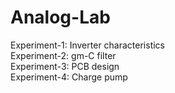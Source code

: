 # Analog-Lab
Experiment-1: Inverter characteristics <br>
Experiment-2: gm-C filter <br>
Experiment-3: PCB design <br>
Experiment-4: Charge pump <br>
